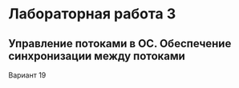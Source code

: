# Лабораторная работа 3
## Управление потоками в ОС. Обеспечение синхронизации между потоками

Вариант 19
